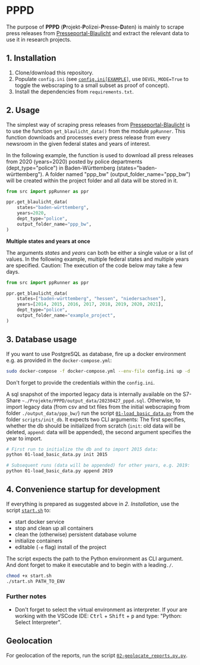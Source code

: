 # PPPD

The purpose of **PPPD** (**P**rojekt-**P**olizei-**P**resse-**D**aten) is mainly to scrape press releases from [Presseportal-Blaulicht](https://www.presseportal.de/blaulicht/) and extract the relevant data to use it in research projects.


## 1. Installation
1. Clone/download this repository.
2. Populate `config.ini` (see [`config.ini[EXAMPLE]`](config.ini[EXAMPLE]), use `DEVEL_MODE=True` to toggle the webscraping to a small subset as proof of concept).
3. Install the dependencies from `requirements.txt`. 



## 2. Usage

The simplest way of scraping press releases from [Presseportal-Blaulicht](https://www.presseportal.de/blaulicht/) is to use the function `get_blaulicht_data()` from the module `ppRunner`. This function downloads and processes every press release from every newsroom in the given federal states and years of interest.

In the following example, the function is used to download all press releases from 2020 (years=2020) posted by police departments (dept_type="police") in Baden-Württemberg (states="baden-württemberg"). A folder named "ppp_bw" (output_folder_name="ppp_bw") will be created within the project folder and all data will be stored in it.

```python
from src import ppRunner as ppr

ppr.get_blaulicht_data(
    states="baden-württemberg",                         
    years=2020,                                         
    dept_type="police",
    output_folder_name="ppp_bw",
)
```


**Multiple states and years at once**

The arguments *states* and *years* can both be either a single value or a list of values. In the following example, multiple federal states and multiple years are specified. Caution: The execution of the code below may take a few days.

```python
from src import ppRunner as ppr

ppr.get_blaulicht_data(
    states=["baden-württemberg", "hessen", "niedersachsen"],                         
    years=[2014, 2015, 2016, 2017, 2018, 2019, 2020, 2021],                                         
    dept_type="police",
    output_folder_name="example_project",
)
```


## 3. Database usage

If you want to use PostgreSQL as database, fire up a docker environment e.g. as provided in the `docker-compose.yml`: 

```sh 
sudo docker-compose -f docker-compose.yml --env-file config.ini up -d
```  

Don't forget to provide the credentials within the `config.ini`.

A sql snapshot of the imported legacy data is internally available on the S7-Share `~./Projekte/PPPD/output_data/20230427_pppd.sql`. Otherwise, to import legacy data (from csv and txt files from the initial webscraping from folder `./output_data/ppp_bw/`) run the script [`01-load_basic_data.py`](scripts/init_db/01-load_basic_data.py) from the folder `scripts/init_db`. It expects two CLI arguments: The first specifies, whether the db should be initialized from scratch (`init`: old data will be deleted, `append`: data will be appended), the second argument specifies the year to import.

```sh
# First run to initialize the db and to import 2015 data:
python 01-load_basic_data.py init 2015

# Subsequent runs (data will be appended) for other years, e.g. 2019:
python 01-load_basic_data.py append 2019
```


## 4. Convenience startup for development

If everything is prepared as suggested above in *2. Installation*, use the script [`start.sh`](start.sh) to:
- start docker service 
- stop and clean up all containers 
- clean the (otherwise) persistent database volume
- initialize containers 
- editable (`-e` flag) install of the project 

The script expects the path to the Python environment as CLI argument. And dont forget to make it executable and to begin with a leading`./`.  

```sh
chmod +x start.sh
./start.sh PATH_TO_ENV
```

### Further notes

- Don't forget to select the virtual environment as interpreter. If your are working with the VSCode IDE: <kbd>Ctrl</kbd> + <kbd>Shift</kbd> + <kbd>p</kbd> and type: "Python: Select Interpreter".


## Geolocation 



For geolocation of the reports, run the script [`02-geolocate_reports.py.py`](scripts/init_db/02-geolocate_reports.py.py).
